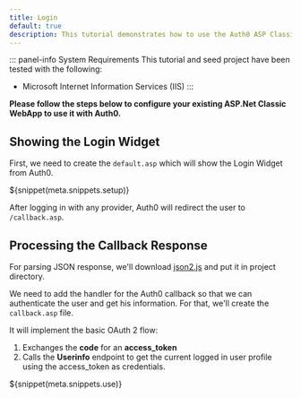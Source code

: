 ```yaml
---
title: Login
default: true
description: This tutorial demonstrates how to use the Auth0 ASP Classic SDK to add authentication and authorization to your web app.
---
```


::: panel-info System Requirements
This tutorial and seed project have been tested with the following:
* Microsoft Internet Information Services (IIS)
:::



**Please follow the steps below to configure your existing ASP.Net Classic WebApp to use it with Auth0.**

## Showing the Login Widget

First, we need to create the `default.asp` which will show the Login Widget from Auth0.

${snippet(meta.snippets.setup)}

After logging in with any provider, Auth0 will redirect the user to `/callback.asp`.

## Processing the Callback Response

For parsing JSON response, we'll download [json2.js](http://cdnjs.cloudflare.com/ajax/libs/json2/20130526/json2.js) and put it in project directory.

We need to add the handler for the Auth0 callback so that we can authenticate the user and get his information. For that, we'll create the `callback.asp` file.

It will implement the basic OAuth 2 flow:

1. Exchanges the **code** for an **access_token**
1. Calls the **Userinfo** endpoint to get the current logged in user profile using the access_token as credentials.

${snippet(meta.snippets.use)}
